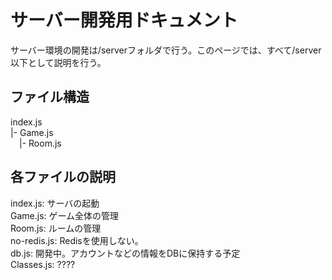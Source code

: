 # サーバー開発用ドキュメント

サーバー環境の開発は/serverフォルダで行う。このページでは、すべて/server以下として説明を行う。  

## ファイル構造

index.js  
|- Game.js  
&emsp;|-  Room.js

## 各ファイルの説明

index.js: サーバの起動  
Game.js: ゲーム全体の管理  
Room.js: ルームの管理  
no-redis.js: Redisを使用しない。  
db.js: 開発中。アカウントなどの情報をDBに保持する予定  
Classes.js: ????  

